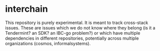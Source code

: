 # interchain
This repository is purely experimental. It is meant to track cross-stack issues. These are issues which we do not know where they belong (is it a Tendermint? an SDK? an IBC-go problem?) or which have multiple dependencies in different repositories, potentially across multiple organizations (cosmos, informalsystems).
